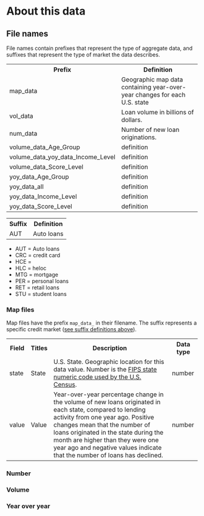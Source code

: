 # About this data

## File names

File names contain prefixes that represent the type of aggregate data, and suffixes that represent the type of market the data describes.

<table id="prefix">
  <tbody>
    <tr>
      <th>Prefix</th>
      <th>Definition</th>
    </tr>
    <tr>
      <td>map_data</td>
      <td>Geographic map data containing year-over-year changes for each U.S. state</td>
    </tr>
    <tr>
      <td>vol_data</td>
      <td>Loan volume in billions of dollars.</td>
    </tr>
    <tr>
      <td>num_data</td>
      <td>Number of new loan originations.</td>
    </tr>
    <tr>
      <td>volume_data_Age_Group</td>
      <td>definition</td>
    </tr>
    <tr>
      <td>volume_data_yoy_data_Income_Level</td>
      <td>definition</td>
    </tr>
    <tr>
      <td>volume_data_Score_Level</td>
      <td>definition</td>
    </tr>
    <tr>
      <td>yoy_data_Age_Group</td>
      <td>definition</td>
    </tr>
    <tr>
      <td>yoy_data_all</td>
      <td>definition</td>
    </tr>
    <tr>
      <td>yoy_data_Income_Level</td>
      <td>definition</td>
    </tr>
    <tr>
      <td>yoy_data_Score_Level</td>
      <td>definition</td>
    </tr>
  </tbody>
</table>


<table id="suffix">
  <tbody>
    <tr>
      <th>Suffix</th>
      <th>Definition</th>
    </tr>
    <tr>
      <td>AUT</td>
      <td>Auto loans</td>
    </tr>
  </tbody>
</table>

 - AUT = Auto loans
 - CRC = credit card
 - HCE = 
 - HLC = heloc
 - MTG = mortgage
 - PER = personal loans
 - RET = retail loans
 - STU = student loans

### Map files

Map files have the prefix `map_data_` in their filename. The suffix represents a specific credit market ([see suffix definitions above](#suffix-definitions)).

<table>
  <tbody>
    <tr>
      <th>Field</th>
      <th>Titles</th>
      <th>Description</th>
      <th>Data type</th>
    </tr>
    <tr>
      <td>state</td>
      <td>State</td>
      <td>U.S. State. Geographic location for this data value. Number is the <a href="https://www.census.gov/geo/reference/ansi_statetables.html">FIPS state numeric code used by the U.S. Census</a>.</td>
      <td>number</td>
    </tr>
    <tr>
      <td>value</td>
      <td>Value</td>
      <td>Year-over-year percentage change in the volume of new loans originated in each state, compared to lending activity from one year ago.  Positive changes mean that the number of loans originated in the state during the month are higher than they were one year ago and negative values indicate that the number of loans has declined.
      </td>
      <td>number</td>
    </tr>
  </tbody>
</table>

### Number

### Volume

### Year over year
